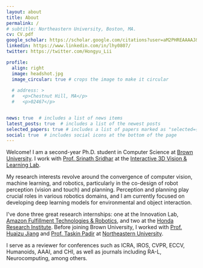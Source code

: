 ```yaml
---
layout: about
title: About
permalink: /
# subtitle: Northeastern University, Boston, MA.
cv: CV.pdf
google_scholar: https://scholar.google.com/citations?user=aM2PHREAAAAJ&hl=en
linkedin: https://www.linkedin.com/in/lhy0807/
twitter: https://twitter.com/Hongyu_Lii

profile:
  align: right
  image: headshot.jpg
  image_circular: true # crops the image to make it circular
  
  # address: >
  #   <p>Chestnut Hill, MA</p>
  #   <p>02467</p>


news: true  # includes a list of news items
latest_posts: true  # includes a list of the newest posts
selected_papers: true # includes a list of papers marked as "selected={true}"
social: true  # includes social icons at the bottom of the page
---
```


Welcome! I am a second-year Ph.D. student in Computer Science at [Brown University](https://brown.edu). I work with [Prof. Srinath Sridhar](https://cs.brown.edu/people/ssrinath/) at the [Interactive 3D Vision & Learning Lab](https://ivl.cs.brown.edu/).

My research interests revolve around the convergence of computer vision, machine learning, and robotics, particularly in the co-design of robot perception (vision and touch) and planning. Perception and planning play crucial roles in various robotics domains, and I am currently focused on developing deep learning models for environmental and object interaction.

I've done three great research internships: one at the Innovation Lab, [Amazon Fulfillment Technologies & Robotics](https://www.linkedin.com/company/amazon-fulfillment-technologies-robotics/), and two at the <a href="https://usa.honda-ri.com/">Honda Research Institute</a>.
Before joining Brown University, I worked with [Prof. Huaizu Jiang](https://jianghz.me/) and [Prof. Taskin Padir](https://robot.neu.edu/) at [Northeastern University](https://northeastern.edu). 

I serve as a reviewer for conferences such as ICRA, IROS, CVPR, ECCV, Humanoids, AAAI, and CHI, as well as journals including RA-L, Neurocomputing, among others.